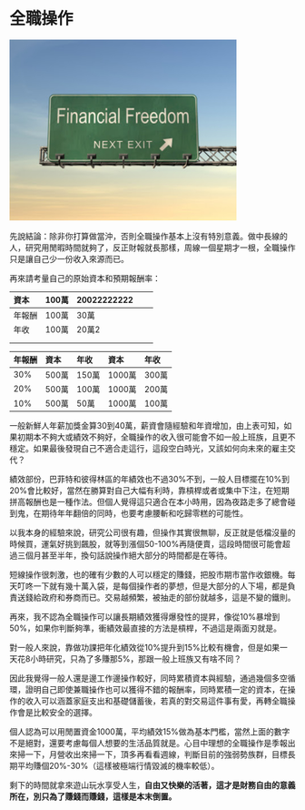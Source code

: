 # 全職操作

![&#x4F60;&#x4EE5;&#x70BA;&#x54A7;](../.gitbook/assets/financial-freedom.jpg)

先說結論：除非你打算做當沖，否則全職操作基本上沒有特別意義。做中長線的人，研究用閒暇時間就夠了，反正財報就長那樣，周線一個星期才一根，全職操作只是讓自己少一份收入來源而已。

再來請考量自己的原始資本和預期報酬率：

| 資本 | 100萬 | 20022222222 |  |  |
| :--- | :--- | :--- | :--- | :--- |
| 年報酬 | 100萬 | 30萬 |  |  |
| 年收 | 100萬 | 20萬2 |  |  |
|  |  |  |  |  |
|  |  |  |  |  |

| 年報酬 | 資本 | 年收 | 資本 | 年收 |
| :--- | :--- | :--- | :--- | :--- |
| 30% | 500萬 | 150萬 | 1000萬 | 300萬 |
| 20% | 500萬 | 100萬 | 1000萬 | 200萬 |
| 10% | 500萬 | 50萬 | 1000萬 | 100萬 |

一般新鮮人年薪加獎金算30到40萬，薪資會隨經驗和年資增加，由上表可知，如果初期本不夠大或績效不夠好，全職操作的收入很可能會不如一般上班族，且更不穩定。如果最後發現自己不適合走這行，這段空白時光，又該如何向未來的雇主交代？

績效部份，巴菲特和彼得林區的年績效也不過30%不到，一般人目標擺在10%到20%會比較好，當然在勝算對自己大幅有利時，靠槓桿或者或集中下注，在短期拼高報酬也是一種作法。但個人覺得這只適合在本小時用，因為夜路走多了總會碰到鬼，在期待年年翻倍的同時，也要考慮腰斬和吃歸零糕的可能性。

以我本身的經驗來說，研究公司很有趣，但操作其實很無聊，反正就是低檔沒量的時候買，運氣好挑到飆股，就等到漲個50-100%再隨便賣，這段時間很可能會超過三個月甚至半年，換句話說操作絕大部分的時間都是在等待。

短線操作很刺激，也的確有少數的人可以穩定的賺錢，把股市期市當作收銀機。每天叮咚一下就有幾十萬入袋，是每個操作者的夢想，但是大部分的人下場，都是負責送錢給政府和券商而已。交易越頻繁，被抽走的部份就越多，這是不變的鐵則。

再來，我不認為全職操作可以讓長期績效獲得爆發性的提昇，像從10%暴增到50%，如果你判斷夠準，衝績效最直接的方法是槓桿，不過這是兩面刃就是。  
  
對一般人來說，靠做功課把年化績效從10%提升到15%比較有機會，但是如果一天花8小時研究，只為了多賺那5%，那跟一般上班族又有啥不同？

因此我覺得一般人還是邊工作邊操作較好，同時累積資本與經驗，通過幾個多空循環，證明自己即使兼職操作也可以獲得不錯的報酬率，同時累積一定的資本，在操作的收入可以涵蓋家庭支出和基礎儲蓄後，若真的對交易這件事有愛，再轉全職操作會是比較安全的選擇。

個人認為可以用閒置資金1000萬，平均績效15%做為基本門檻，當然上面的數字不是絕對，還要考慮每個人想要的生活品質就是。心目中理想的全職操作是季報出來掃一下，月營收出來掃一下，頂多再看看週線，判斷目前的強弱勢族群，目標長期平均賺個20%-30%（這樣被極端行情毀滅的機率較低）。

剩下的時間就拿來遊山玩水享受人生，**自由又快樂的活著，這才是財務自由的意義所在，別只為了賺錢而賺錢，這樣是本末倒置。**

